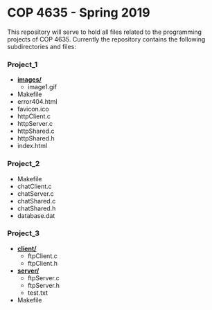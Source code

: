 # COP 4635 - Spring 2019

This repository will serve to hold all files related to the programming projects
of COP 4635. Currently the repository contains the following subdirectories and
files:

### Project_1
* [**images/**](README.md)
  * image1.gif
* Makefile
* error404.html
* favicon.ico
* httpClient.c
* httpServer.c
* httpShared.c
* httpShared.h
* index.html

### Project_2
* Makefile
* chatClient.c
* chatServer.c
* chatShared.c
* chatShared.h
* database.dat

### Project_3
* [**client/**](README.md)
  * ftpClient.c
  * ftpClient.h
* [**server/**](README.md)
  * ftpServer.c
  * ftpServer.h
  * test.txt
* Makefile

